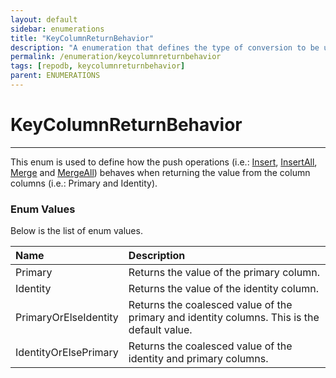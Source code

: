 ```yaml
---
layout: default
sidebar: enumerations
title: "KeyColumnReturnBehavior"
description: "A enumeration that defines the type of conversion to be used when extracting a data from/to the database."
permalink: /enumeration/keycolumnreturnbehavior
tags: [repodb, keycolumnreturnbehavior]
parent: ENUMERATIONS
---
```


# KeyColumnReturnBehavior

---

This enum is used to define how the push operations (i.e.: [Insert](/operation/insert), [InsertAll](/operation/insertall), [Merge](/operation/merge) and [MergeAll](/operation/mergeall)) behaves when returning the value from the column columns (i.e.: Primary and Identity).

### Enum Values

Below is the list of enum values.

| Name | Description |
|:-----|:------------|
| Primary | Returns the value of the primary column. |
| Identity | Returns the value of the identity column. |
| PrimaryOrElseIdentity | Returns the coalesced value of the primary and identity columns. This is the default value. |
| IdentityOrElsePrimary | Returns the coalesced value of the identity and primary columns. |

